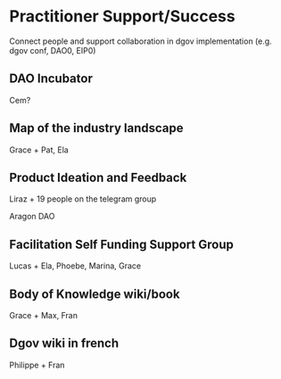 # Practitioner Support/Success

Connect people and support collaboration in dgov implementation \(e.g. dgov conf, DAO0, EIP0\)

## DAO Incubator

Cem?

## Map of the industry landscape

Grace + Pat, Ela

## Product Ideation and Feedback

Liraz + 19 people on the telegram group

Aragon DAO

## Facilitation Self Funding Support Group

Lucas + Ela, Phoebe, Marina, Grace

## Body of Knowledge wiki/book

Grace + Max, Fran

## Dgov wiki in french

Philippe + Fran

